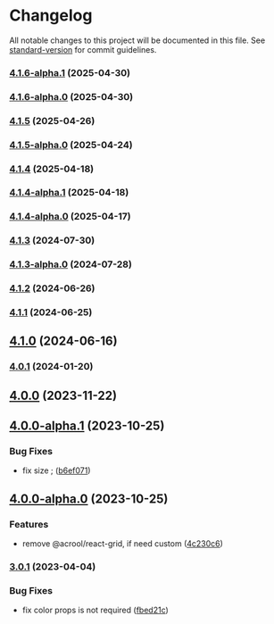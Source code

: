 # Changelog

All notable changes to this project will be documented in this file. See [standard-version](https://github.com/conventional-changelog/standard-version) for commit guidelines.

### [4.1.6-alpha.1](https://github.com/acrool/acrool-react-iconsvg/compare/v4.1.6-alpha.0...v4.1.6-alpha.1) (2025-04-30)

### [4.1.6-alpha.0](https://github.com/acrool/acrool-react-iconsvg/compare/v4.1.5...v4.1.6-alpha.0) (2025-04-30)

### [4.1.5](https://github.com/acrool/acrool-react-iconsvg/compare/v4.1.5-alpha.0...v4.1.5) (2025-04-26)

### [4.1.5-alpha.0](https://github.com/acrool/acrool-react-iconsvg/compare/v4.1.4...v4.1.5-alpha.0) (2025-04-24)

### [4.1.4](https://github.com/acrool/acrool-react-iconsvg/compare/v4.1.4-alpha.1...v4.1.4) (2025-04-18)

### [4.1.4-alpha.1](https://github.com/acrool/acrool-react-iconsvg/compare/v4.1.4-alpha.0...v4.1.4-alpha.1) (2025-04-18)

### [4.1.4-alpha.0](https://github.com/acrool/acrool-react-iconsvg/compare/v4.1.3...v4.1.4-alpha.0) (2025-04-17)

### [4.1.3](https://github.com/acrool/acrool-react-iconsvg/compare/v4.1.3-alpha.0...v4.1.3) (2024-07-30)

### [4.1.3-alpha.0](https://github.com/acrool/acrool-react-iconsvg/compare/v4.1.2...v4.1.3-alpha.0) (2024-07-28)

### [4.1.2](https://github.com/acrool/acrool-react-iconsvg/compare/v4.1.1...v4.1.2) (2024-06-26)

### [4.1.1](https://github.com/acrool/acrool-react-iconsvg/compare/v4.1.0...v4.1.1) (2024-06-25)

## [4.1.0](https://github.com/imagine10255/bear-react-iconsvg/compare/v4.0.1...v4.1.0) (2024-06-16)

### [4.0.1](https://github.com/imagine10255/bear-react-iconsvg/compare/v4.0.0...v4.0.1) (2024-01-20)

## [4.0.0](https://github.com/imagine10255/bear-react-iconsvg/compare/v4.0.0-alpha.1...v4.0.0) (2023-11-22)

## [4.0.0-alpha.1](https://github.com/imagine10255/bear-react-iconsvg/compare/v4.0.0-alpha.0...v4.0.0-alpha.1) (2023-10-25)


### Bug Fixes

* fix size ; ([b6ef071](https://github.com/imagine10255/bear-react-iconsvg/commit/b6ef071cebeee087f6072237174dc04d5e4723e1))

## [4.0.0-alpha.0](https://github.com/imagine10255/bear-react-iconsvg/compare/v3.0.1...v4.0.0-alpha.0) (2023-10-25)


### Features

* remove @acrool/react-grid, if need custom ([4c230c6](https://github.com/imagine10255/bear-react-iconsvg/commit/4c230c6c3a057338209c1bddf9d34ccc3210a4cd))

### [3.0.1](https://github.com/imagine10255/bear-react-iconsvg/compare/v3.0.0...v3.0.1) (2023-04-04)


### Bug Fixes

* fix color props is not required ([fbed21c](https://github.com/imagine10255/bear-react-iconsvg/commit/fbed21c6095eeaba30826f1be0e819700ec0f094))

